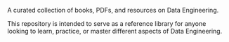 A curated collection of books, PDFs, and resources on Data Engineering.

This repository is intended to serve as a reference library for anyone looking to learn, practice, or master different aspects of Data Engineering.
























